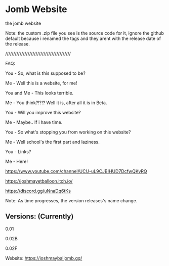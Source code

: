 # Jomb Website
the jomb website

Note: the custom .zip file you see is the source code for it, ignore the github default because i renamed the tags and they arent with the release date of the release.

/////////////////////////////////////////

FAQ:

You - So, what is this supposed to be?

Me - Well this is a website, for me!

You and Me - This looks terrible.

Me - You think?!?!? Well it is, after all it is in Beta.

You - Will you improve this website?

Me - Maybe.. If i have time.

You - So what's stopping you from working on this website?

Me - Well school's the first part and laziness.

You - Links?

Me - Here!

https://www.youtube.com/channel/UCU-uL9CJBIHUD7DcfwQKvRQ

https://joshmayetballoon.itch.io/

https://discord.gg/uNnaDq6tKs

Note: As time progresses, the version releases's name change.

## Versions: (Currently)

0.01

0.02B

0.02F


Website: https://joshmaybaljomb.gq/
